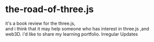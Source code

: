# the-road-of-three.js


it's a book review for the three.js,<br />
and i think that it may help someone who has interest in three.js ,and web3D.
i'd like to share my learning portfolio.
Irregular Updates
